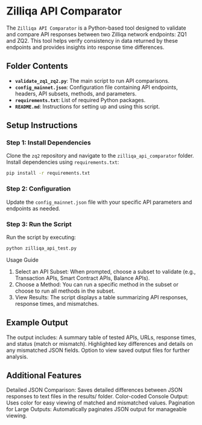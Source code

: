 # Zilliqa API Comparator

The `Zilliqa API Comparator` is a Python-based tool designed to validate and compare API responses between two Zilliqa network endpoints: ZQ1 and ZQ2. This tool helps verify consistency in data returned by these endpoints and provides insights into response time differences.

## Folder Contents

- **`validate_zq1_zq2.py`**: The main script to run API comparisons.
- **`config_mainnet.json`**: Configuration file containing API endpoints, headers, API subsets, methods, and parameters.
- **`requirements.txt`**: List of required Python packages.
- **`README.md`**: Instructions for setting up and using this script.

## Setup Instructions

### Step 1: Install Dependencies

Clone the `zq2` repository and navigate to the `zilliqa_api_comparator` folder. Install dependencies using `requirements.txt`:

```bash
pip install -r requirements.txt
```

### Step 2: Configuration

Update the `config_mainnet.json` file with your specific API parameters and endpoints as needed.

### Step 3: Run the Script

Run the script by executing:

```bash
python zilliqa_api_test.py
```

Usage Guide
1) Select an API Subset: When prompted, choose a subset to validate (e.g., Transaction APIs, Smart Contract APIs, Balance APIs).
2) Choose a Method: You can run a specific method in the subset or choose to run all methods in the subset.
3) View Results: The script displays a table summarizing API responses, response times, and mismatches.


## Example Output
The output includes:
A summary table of tested APIs, URLs, response times, and status (match or mismatch).
Highlighted key differences and details on any mismatched JSON fields.
Option to view saved output files for further analysis.

## Additional Features
Detailed JSON Comparison: Saves detailed differences between JSON responses to text files in the results/ folder.
Color-coded Console Output: Uses color for easy viewing of matched and mismatched values.
Pagination for Large Outputs: Automatically paginates JSON output for manageable viewing.


